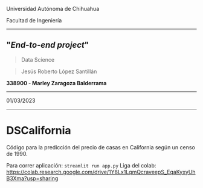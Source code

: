 Universidad Autónoma de Chihuahua

Facultad de Ingeniería

---
"*End-to-end project*"
---


>Data Science

>Jesús Roberto López Santillán

**338900 - Marley Zaragoza Balderrama**

---

01/03/2023

---

# DSCalifornia
Código para la predicción del precio de casas en California según un censo de 1990.

Para correr aplicación: ```streamlit run app.py```
Liga del colab: https://colab.research.google.com/drive/1Y8Lx1LqmQcraveepS_EqaKyxyUhB3Xma?usp=sharing
